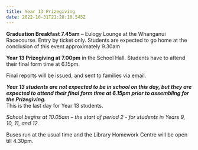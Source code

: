 ```yaml
---
title: Year 13 Prizegiving
date: 2022-10-31T21:28:10.545Z
---
```

**Graduation Breakfast 7.45am** – Eulogy Lounge at the Whanganui Racecourse. Entry by ticket only. Students are expected to go home at the conclusion of this event approximately 9.30am

**Year 13 Prizegiving at 7.00pm** in the School Hall. Students have to attend their final form time at 6.15pm.

Final reports will be issued, and sent to families via email.  

***Year 13 students are not expected to be in school on this day, but they are 			expected to attend their final form time at 6.15pm prior to assembling for the 			Prizegiving.***  
This is the last day for Year 13 students.
  

*School begins at 10.05am – the start of period 2 - for students in Years 9, 10, 11, and 12.*

Buses run at the usual time and the Library Homework Centre will be open till 4.30pm. 

